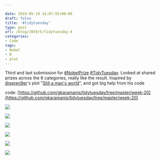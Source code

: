 ```yaml
---

date: 2019-05-19 14:07:55+00:00
draft: false
title: '#tidytuesday'
type: post
url: /blog/2019/5/tidytuesday-4
categories:
- Code
tags:
- Nobel
- R
- plot
---
```


Third and last submission for [#NobelPrize](https://mobile.twitter.com/hashtag/NobelPrize?src=hashtag_click) [#TidyTuesday](https://mobile.twitter.com/hashtag/TidyTuesday?src=hashtag_click). Looked at shared prizes across the 6 categories, really like the result. Inspired by [@spren9er](https://mobile.twitter.com/spren9er)'s plot "[Still a man's world](https://twitter.com/spren9er/status/1119156242914504709)", and got big help from his code  

code: [https://github.com/gkaramanis/tidytuesday/tree/master/week-20](https://github.com/gkaramanis/tidytuesday/tree/master/week-20)



  
![](/images/2019-05-19-20195tidytuesday-4/nobelShared-Chemistry.png)

  

  
![](/images/2019-05-19-20195tidytuesday-4/nobelShared-Economics.png)

  

  
![](/images/2019-05-19-20195tidytuesday-4/nobelShared-Literature.png)

  

  
![](/images/2019-05-19-20195tidytuesday-4/nobelShared-Medicine.png)

  

  
![](/images/2019-05-19-20195tidytuesday-4/nobelShared-Peace.png)

  

  
![](/images/2019-05-19-20195tidytuesday-4/nobelShared-Physics.png)

  



  
  
  

